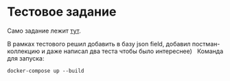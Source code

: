 # Тестовое задание

Само задание лежит [тут](https://github.com/FedorArbuzov/test-task/blob/master/Тестовое%20задание%20(backend).pdf).

В рамках тестового решил добавить в базу json field, добавил постман-коллекцию и даже написал два теста чтобы было интереснее)
 
Команда для запуска:

`
docker-compose up --build
`
